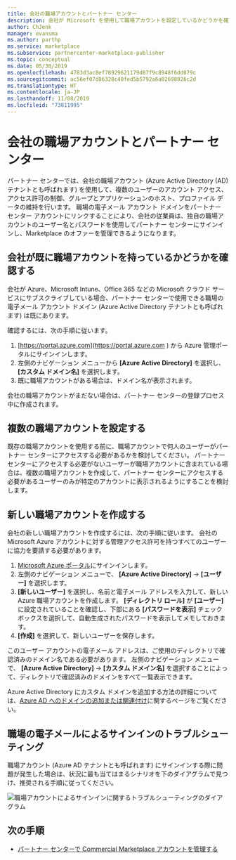```yaml
---
title: 会社の職場アカウントとパートナー センター
description: 会社が Microsoft を使用して職場アカウントを設定しているかどうかを確認する方法、新しい職場アカウントを作成する方法、または複数の職場アカウントを設定してパートナー センターで使用する方法。
author: ChJenk
manager: evansma
ms.author: parthp
ms.service: marketplace
ms.subservice: partnercenter-marketplace-publisher
ms.topic: conceptual
ms.date: 05/30/2019
ms.openlocfilehash: 4783d3ac8ef78929621179d87f9c8948f6dd079c
ms.sourcegitcommit: ac56ef07d86328c40fed5b5792a6a02698926c2d
ms.translationtype: HT
ms.contentlocale: ja-JP
ms.lasthandoff: 11/08/2019
ms.locfileid: "73811995"
---
```

# <a name="company-work-accounts-and-partner-center"></a>会社の職場アカウントとパートナー センター

パートナー センターでは、会社の職場アカウント (Azure Active Directory (AD) テナントとも呼ばれます) を使用して、複数のユーザーのアカウント アクセス、アクセス許可の制御、グループとアプリケーションのホスト、プロファイル データの維持を行います。 職場の電子メール アカウント ドメインをパートナー センター アカウントにリンクすることにより、会社の従業員は、独自の職場アカウントのユーザー名とパスワードを使用してパートナー センターにサインインし、Marketplace のオファーを管理できるようになります。

## <a name="check-whether-your-company-already-has-a-work-account"></a>会社が既に職場アカウントを持っているかどうかを確認する

会社が Azure、Microsoft Intune、Office 365 などの Microsoft クラウド サービスにサブスクライブしている場合、パートナー センターで使用できる職場の電子メール アカウント ドメイン (Azure Active Directory テナントとも呼ばれます) は既にあります。

確認するには、次の手順に従います。
1. [https://portal.azure.com](https://portal.azure.com ) から Azure 管理ポータルにサインインします。
2. 左側のナビゲーション メニューから **[Azure Active Directory]** を選択し、 **[カスタム ドメイン名]** を選択します。
3. 既に職場アカウントがある場合は、ドメイン名が表示されます。

会社の職場アカウントがまだない場合は、パートナー センターの登録プロセス中に作成されます。

## <a name="set-up-multiple-work-accounts"></a>複数の職場アカウントを設定する

既存の職場アカウントを使用する前に、職場アカウントで何人のユーザーがパートナー センターにアクセスする必要があるかを検討してください。 パートナー センターにアクセスする必要がないユーザーが職場アカウントに含まれている場合は、複数の職場アカウントを作成して、パートナー センターにアクセスする必要があるユーザーのみが特定のアカウントに表示されるようにすることを検討します。

## <a name="create-a-new-work-account"></a>新しい職場アカウントを作成する

会社の新しい職場アカウントを作成するには、次の手順に従います。 会社の Microsoft Azure アカウントに対する管理アクセス許可を持つすべてのユーザーに協力を要請する必要があります。

1. [Microsoft Azure ポータル](https://portal.azure.com)にサインインします。
2. 左側のナビゲーション メニューで、 **[Azure Active Directory]**  ->  **[ユーザー]** を選択します。
3. **[新しいユーザー]** を選択し、名前と電子メール アドレスを入力して、新しい Azure 職場アカウントを作成します。 **[ディレクトリ ロール]** が **[ユーザー]** に設定されていることを確認し、下部にある **[パスワードを表示]** チェック ボックスを選択して、自動生成されたパスワードを表示してメモしておきます。
4. **[作成]** を選択して、新しいユーザーを保存します。

このユーザー アカウントの電子メール アドレスは、ご使用のディレクトリで確認済みのドメイン名である必要があります。 左側のナビゲーション メニューで、 **[Azure Active Directory]**  ->  **[カスタム ドメイン名]** を選択することによって、ディレクトリで確認済みのドメインをすべて一覧表示できます。

Azure Active Directory にカスタム ドメインを追加する方法の詳細については、[Azure AD へのドメインの追加または関連付け](https://docs.microsoft.com/azure/active-directory/active-directory-add-domain)に関するページをご覧ください。

## <a name="troubleshoot-work-email-sign-in"></a>職場の電子メールによるサインインのトラブルシューティング

職場アカウント (Azure AD テナントとも呼ばれます) にサインインする際に問題が発生した場合は、状況に最も当てはまるシナリオを下のダイアグラムで見つけ、推奨される手順に従ってください。

![職場アカウントによるサインインに関するトラブルシューティングのダイアグラム](./media/onboarding-aad-flow.png)

## <a name="next-steps"></a>次の手順

- [パートナー センターで Commercial Marketplace アカウントを管理する](./manage-account.md) 
